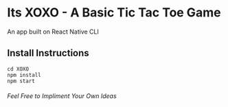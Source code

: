 
<h1>Its XOXO - A Basic Tic Tac Toe Game</h1>
An app built on React Native CLI

<h2>Install Instructions</h2>

```
cd XOXO
npm install
npm start
```
<h6>Feel Free to Impliment Your Own Ideas</h6>
